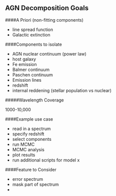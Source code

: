 AGN Decomposition Goals
---

####A Priori (non-fitting components)

* line spread function
* Galactic extinction

####Components to isolate

* AGN nuclear continuum (power law)
* host galaxy
* Fe emission
* Balmer continuum
* Paschen continuum
* Emission lines
* redshift
* internal reddening (stellar population vs nuclear)

#####Wavelength Coverage

1000-10,000

####Example use case

* read in a spectrum
* specify redshift
* select components
* run MCMC
* MCMC analysis
* plot results
* run additional scripts for model x

####Feature to Consider

* error spectrum
* mask part of spectrum
* 



